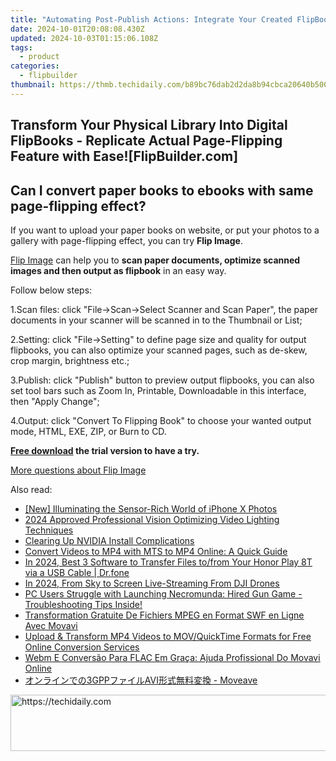```yaml
---
title: "Automating Post-Publish Actions: Integrate Your Created FlipBooks with Other Tools [Using FlipBuilder]"
date: 2024-10-01T20:08:08.430Z
updated: 2024-10-03T01:15:06.108Z
tags:
  - product
categories:
  - flipbuilder
thumbnail: https://thmb.techidaily.com/b89bc76dab2d2da8b94cbca20640b5005a7d287429d61f6d3112ce6c1768b0a9.jpg
---
```


## Transform Your Physical Library Into Digital FlipBooks - Replicate Actual Page-Flipping Feature with Ease![FlipBuilder.com]

## Can I convert paper books to ebooks with same page-flipping effect?

If you want to upload your paper books on website, or put your photos to a gallery with page-flipping effect, you can try **Flip Image**. 

[Flip Image](https://tools.techidaily.com/flipbuilder/products/) can help you to **scan paper documents, optimize scanned images and then output as flipbook** in an easy way.

Follow below steps:

1.Scan files: click "File->Scan->Select Scanner and Scan Paper", the paper documents in your scanner will be scanned in to the Thumbnail or List;

2.Setting: click "File->Setting" to define page size and quality for output flipbooks, you can also optimize your scanned pages, such as de-skew, crop margin, brightness etc.;

3.Publish: click "Publish" button to preview output flipbooks, you can also set tool bars such as Zoom In, Printable, Downloadable in this interface, then "Apply Change";

4.Output: click "Convert To Flipping Book" to choose your wanted output mode, HTML, EXE, ZIP, or Burn to CD.

**[Free download](https://tools.techidaily.com/flipbuilder/products/) the trial version to have a try.** 

[More questions about Flip Image](https://tools.techidaily.com/flipbuilder/products/)

<ins class="adsbygoogle"
     style="display:block"
     data-ad-format="autorelaxed"
     data-ad-client="ca-pub-7571918770474297"
     data-ad-slot="1223367746"></ins>

<ins class="adsbygoogle"
     style="display:block"
     data-ad-client="ca-pub-7571918770474297"
     data-ad-slot="8358498916"
     data-ad-format="auto"
     data-full-width-responsive="true"></ins>

<span class="atpl-alsoreadstyle">Also read:</span>
<div><ul>
<li><a href="https://some-techniques.techidaily.com/new-illuminating-the-sensor-rich-world-of-iphone-x-photos/"><u>[New] Illuminating the Sensor-Rich World of iPhone X Photos</u></a></li>
<li><a href="https://fox-links.techidaily.com/2024-approved-professional-vision-optimizing-video-lighting-techniques/"><u>2024 Approved Professional Vision Optimizing Video Lighting Techniques</u></a></li>
<li><a href="https://win-howtos.techidaily.com/clearing-up-nvidia-install-complications/"><u>Clearing Up NVIDIA Install Complications</u></a></li>
<li><a href="https://win-outstanding.techidaily.com/convert-videos-to-mp4-with-mts-to-mp4-online-a-quick-guide/"><u>Convert Videos to MP4 with MTS to MP4 Online: A Quick Guide</u></a></li>
<li><a href="https://android-transfer.techidaily.com/in-2024-best-3-software-to-transfer-files-tofrom-your-honor-play-8t-via-a-usb-cable-drfone-by-drfone-transfer-from-android-transfer-from-android/"><u>In 2024, Best 3 Software to Transfer Files to/from Your Honor Play 8T via a USB Cable | Dr.fone</u></a></li>
<li><a href="https://facebook-clips.techidaily.com/in-2024-from-sky-to-screen-live-streaming-from-dji-drones/"><u>In 2024, From Sky to Screen Live-Streaming From DJI Drones</u></a></li>
<li><a href="https://program-issues.techidaily.com/1723013713976-pc-users-struggle-with-launching-necromunda-hired-gun-game-troubleshooting-tips-inside/"><u>PC Users Struggle with Launching Necromunda: Hired Gun Game - Troubleshooting Tips Inside!</u></a></li>
<li><a href="https://win-outstanding.techidaily.com/transformation-gratuite-de-fichiers-mpeg-en-format-swf-en-ligne-avec-movavi/"><u>Transformation Gratuite De Fichiers MPEG en Format SWF en Ligne Avec Movavi</u></a></li>
<li><a href="https://win-outstanding.techidaily.com/upload-and-transform-mp4-videos-to-movquicktime-formats-for-free-online-conversion-services/"><u>Upload & Transform MP4 Videos to MOV/QuickTime Formats for Free Online Conversion Services</u></a></li>
<li><a href="https://win-outstanding.techidaily.com/webm-e-conversao-para-flac-em-graca-ajuda-profissional-do-movavi-online/"><u>Webm E Conversão Para FLAC Em Graça: Ajuda Profissional Do Movavi Online</u></a></li>
<li><a href="https://win-outstanding.techidaily.com/3gppavi-moveave/"><u>オンラインでの3GPPファイルAVI形式無料変換 - Moveave</u></a></li>
</ul></div>

<!-- affiliate ads begin -->
<a href="https://aligracehair.sjv.io/c/5597632/1972670/19272" target="_top" id="1972670">
  <img src="//a.impactradius-go.com/display-ad/19272-1972670" border="0" alt="https://techidaily.com" width="728" height="90"/>
</a>
<img height="0" width="0" src="https://aligracehair.sjv.io/i/5597632/1972670/19272" style="position:absolute;visibility:hidden;" border="0" />
<!-- affiliate ads end -->

